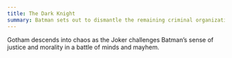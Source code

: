 ```yaml
---
title: The Dark Knight
summary: Batman sets out to dismantle the remaining criminal organizations, but finds himself up against the Joker.
---
```


Gotham descends into chaos as the Joker challenges Batman’s sense of justice and morality in a battle of minds and mayhem.
